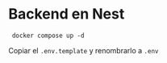 # Backend en Nest

```
 docker compose up -d

```

Copiar el ```.env.template``` y renombrarlo a ```.env ```